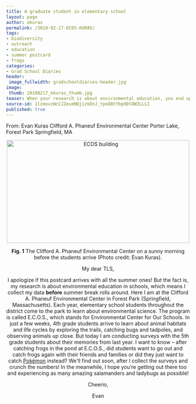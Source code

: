 ```yaml
---
title: A graduate student in elementary school
layout: page
author: ekuras
permalink: /2018-02-17-ECOS-KURAS/
tags:
- biodiversity
- outreach
- education
- summer postcard
- frogs
categories:
- Grad School Diaries
header:
 image_fullwidth: gradschooldiaries-header.jpg
image:
 thumb: 20180217_ekuras_thumb.jpg
teaser: When your research is about environmental education, you end up spending all your time at school!
source-id: 1lzmovzWcCJZeueNQjizkDnJ_tpeQ8tYbpHDlOW3LLLI
published: true
---
```

From: 	Evan Kuras
Clifford A. Phaneuf Environmental Center 
Porter Lake, Forest Park
Springfield, MA

<center><a data-flickr-embed="true"  href="https://www.flickr.com/photos/139839751@N06/26544981619/in/dateposted-friend/" title="ECOS building"><img src="https://farm5.staticflickr.com/4556/26544981619_958eb2a908.jpg" width="500" height="281" alt="ECOS building"></a><script async src="//embedr.flickr.com/assets/client-code.js" charset="utf-8"></script>

**Fig. 1** The Clifford A. Phaneuf Environmental Center on a sunny morning before the students arrive (Photo credit: Evan Kuras). 

My dear TLS,

I apologize if this postcard arrives with all the summer ones! But the fact is, my research is about environmental education in schools, which means I collect my data **before** summer break rolls around. Here I am at the Clifford A. Phaneuf Environmental Center in Forest Park (Springfield, Massachusetts). Each year, elementary school students throughout the district come to the park to learn about environmental science. The program is called E.C.O.S., which stands for Environmental Center for Our Schools. In just a few weeks, 4th grade students arrive to learn about animal habitats and life cycles by exploring the trails, catching bugs and tadpoles, and observing animals up close. But today I am conducting surveys with the 5th grade students about their memories from last year. I want to know – after catching frogs in the pond at E.C.O.S., did students want to go out and catch frogs again with their friends and families or did they just want to catch [Pokémon](http://thatslifesci.com/2017-06-13-Biodiversity-in-my-Backyard-EKuras/) instead? We'll find out soon, after I collect the surveys and crunch the numbers! In the meanwhile, I hope you’re getting out there too and experiencing as many amazing salamanders and ladybugs as possible!

Cheerio,

Evan

